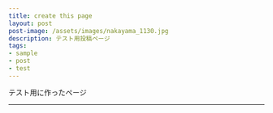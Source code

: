 ```yaml
---
title: create this page
layout: post
post-image: /assets/images/nakayama_1130.jpg
description: テスト用投稿ページ
tags:
- sample
- post
- test
---
```


テスト用に作ったページ

---